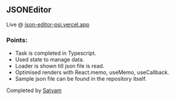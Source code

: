 ## JSONEditor

Live @ [json-editor-psi.vercel.app](https://json-editor-psi.vercel.app)

### Points:

- Task is completed in Typescript.
- Used state to manage data.
- Loader is shown till json file is read.
- Optimised renders with React.memo, useMemo, useCallback.
- Sample json file can be found in the repository itself.

Completed by [Satyam](https://linktr.ee/satyam1203)
